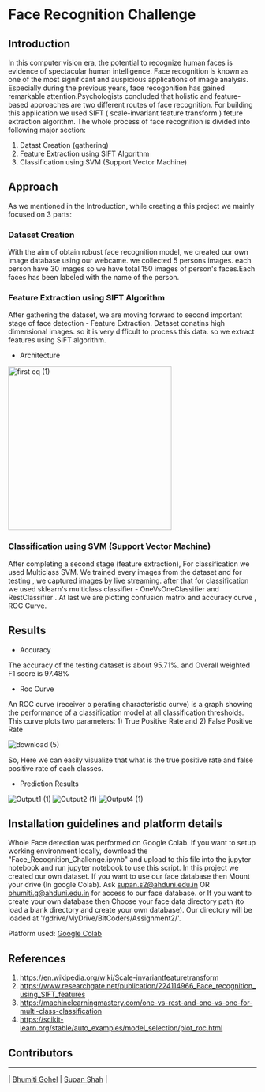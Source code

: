 # Face Recognition Challenge

## Introduction
In this computer vision era, the potential to recognize human faces is evidence of spectacular human intelligence. Face recognition is known as one of the most significant and auspicious applications of image analysis. Especially during the previous years, face recogonition has gained remarkable attention.Psychologists concluded that holistic and feature-based approaches are two different routes of face recognition. For building this application we used SIFT ( scale-invariant feature transform ) feture extraction algorithm. The whole process of face recognition is divided into following major section:

1. Datast Creation (gathering)
2. Feature Extraction using SIFT Algorithm
3. Classification using SVM (Support Vector Machine)

## Approach

As we mentioned in the Introduction, while creating a this project we mainly focused on 3 parts:

### Dataset Creation

With the aim of obtain robust face recognition model, we created our own image database using our webcame. we collected 5 persons images. each person have 30 images so we have total 150  images of person's faces.Each faces has been labeled with the name of the person.

### Feature Extraction using SIFT Algorithm

After gathering the dataset, we are moving forward to second important stage of face detection - Feature Extraction. Dataset conatins high dimensional images. so it is very difficult to process this data. so we extract features using SIFT algorithm.

- Architecture
 <img width="331" alt="first eq (1)" src="https://user-images.githubusercontent.com/60286760/115155857-5585ac00-a09f-11eb-8f3f-6ecce50cd5f2.png">
 
 ###  Classification using SVM (Support Vector Machine)
 
After completing a second stage (feature extraction), For classification we used Multiclass SVM. We trained every images from the dataset and for testing , we captured images by live streaming. after that for classification  we used sklearn's multiclass classifier - OneVsOneClassifier and  RestClassifier . At last we are plotting confusion matrix and accuracy curve , ROC Curve.


## Results



- Accuracy<br/>

The accuracy of the testing dataset is about 95.71\%. and Overall weighted F1 score is 97.48\%  



- Roc Curve<br/>


An ROC curve (receiver o perating characteristic curve) is a graph showing the performance of a classification model at all classification thresholds. This curve plots two parameters: 1) True Positive Rate and 2) False Positive Rate

![download (5)](https://user-images.githubusercontent.com/60286760/115156056-291e5f80-a0a0-11eb-8c92-370361c9ee78.png) 

So, Here we can easily visualize that what is the true positive rate and false positive rate of each classes.

- Prediction Results

![Output1 (1)](https://user-images.githubusercontent.com/60286760/115150811-a8536980-a087-11eb-8db1-54aead06adfb.png)
![Output2 (1)](https://user-images.githubusercontent.com/60286760/115150851-c6b96500-a087-11eb-9feb-ec7c5ff02d72.png)
![Output4 (1)](https://user-images.githubusercontent.com/60286760/115150869-e2247000-a087-11eb-8aa4-8c7b0d1164c4.png)



## Installation guidelines and platform details
Whole Face detection was performed on Google Colab. If you want to setup  working environment locally, download the "Face_Recognition_Challenge.ipynb" and upload to this file into the jupyter notebook and run jupyter notebook to use this script. In this project we created our own dataset. If you want to use our face database then Mount your drive (In google Colab). Ask supan.s2@ahduni.edu.in OR bhumiti.g@ahduni.edu.in for access to our face database. or If you want to create your own database then Choose your face data directory path (to load a blank directory and create your own database). Our directory will be loaded at '/gdrive/MyDrive/BitCoders/Assignment2/'.


Platform used:
[Google Colab](https://colab.research.google.com/)

## References

1. https://en.wikipedia.org/wiki/Scale-invariantfeaturetransform
2. https://www.researchgate.net/publication/224114966_Face_recognition_using_SIFT_features
3. https://machinelearningmastery.com/one-vs-rest-and-one-vs-one-for-multi-class-classification
4. https://scikit-learn.org/stable/auto_examples/model_selection/plot_roc.html




## Contributors
---
| [Bhumiti Gohel](https://github.com/bhumiti28) | [Supan Shah](https://github.com/Supan14) |
